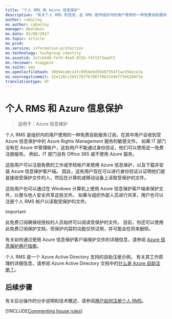 ```yaml
---
title: "个人 RMS 和 Azure 信息保护"
description: "有关个人 RMS 的信息，此 RMS 是供组织内的用户使用的一种免费自助服务订阅，用户在下列情况下可以使用：用户收到了受 Azure Rights Management 服务保护的敏感文件，但这些用户无法进行身份验证，因为 IT 部门没有在 Azure 中管理他们的帐户。"
author: cabailey
ms.author: cabailey
manager: mbaldwin
ms.date: 02/08/2017
ms.topic: article
ms.prod: 
ms.service: information-protection
ms.technology: techgroup-identity
ms.assetid: 2efcb440-fefd-45e9-872b-f471573aadf2
ms.reviewer: esaggese
ms.suite: ems
ms.openlocfilehash: 30b94ca0c14fc9958e9d5bb07554f2ac656ece7a
ms.sourcegitcommit: 31e128cc1b917bf767987f0b2144b7f3b6288f2e
translationtype: HT
---
```

# <a name="rms-for-individuals-and-azure-information-protection"></a>个人 RMS 和 Azure 信息保护

>适用于：Azure 信息保护

个人 RMS 是组织内的用户使用的一种免费自助服务订阅，在其中用户会收到受 Azure 信息保护中的 Azure Rights Management 服务的敏感文件。 如果 IT 部门没有在 Azure 中管理帐户，这些用户不能通过身份验证，他们可以使用这一免费注册服务。 例如，IT 部门没有 Office 365 或不使用 Azure 服务。

这些用户可以注册免费的工作或学校帐户来使用 Azure 信息保护，以及下载并安装 Azure 信息保护客户端。 因此，这些用户现在可以进行身份验证以证明他们就是接收受保护文件的人，然后在计算机或移动设备上读取受保护的文件。

这些用户也可以通过在 Windows 计算机上使用 Azure 信息保护客户端来保护文件，以便与他人安全共享这些文件。 如果与组织外部人员进行共享，用户也可以注册个人 RMS 帐户以读取受保护的文件。

> [!IMPORTANT]
> 此免费订阅确保经授权的人员始终可以阅读受保护的文件。 目前，你还可以使用此免费订阅保护文档，但保护内容的功能仅供试用，并可能会在将来删除。 

有关如何通过使用 Azure 信息保护客户端保护文件的详细信息，请参阅 [Azure 信息保护用户指南](../rms-client/client-user-guide.md)。

个人 RMS 是一个 Azure Active Directory 支持的自助注册示例。 有关其工作原理的详细信息，请参阅 Azure Active Directory 文档中的[什么是 Azure 自助注册？](/active-directory/active-directory-self-service-signup)。 

## <a name="next-steps"></a>后续步骤
有关后台操作的分步说明和技术概述，请参阅[用户如何注册个人 RMS](rms-for-individuals-user-sign-up.md)。 

[!INCLUDE[Commenting house rules](../includes/houserules.md)]
